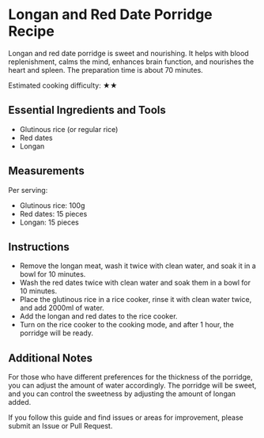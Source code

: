# Longan and Red Date Porridge Recipe

Longan and red date porridge is sweet and nourishing. It helps with blood replenishment, calms the mind, enhances brain function, and nourishes the heart and spleen. The preparation time is about 70 minutes.

Estimated cooking difficulty: ★★

## Essential Ingredients and Tools

- Glutinous rice (or regular rice)
- Red dates
- Longan

## Measurements

Per serving:

- Glutinous rice: 100g
- Red dates: 15 pieces
- Longan: 15 pieces

## Instructions

- Remove the longan meat, wash it twice with clean water, and soak it in a bowl for 10 minutes.
- Wash the red dates twice with clean water and soak them in a bowl for 10 minutes.
- Place the glutinous rice in a rice cooker, rinse it with clean water twice, and add 2000ml of water.
- Add the longan and red dates to the rice cooker.
- Turn on the rice cooker to the cooking mode, and after 1 hour, the porridge will be ready.

## Additional Notes

For those who have different preferences for the thickness of the porridge, you can adjust the amount of water accordingly. The porridge will be sweet, and you can control the sweetness by adjusting the amount of longan added.

If you follow this guide and find issues or areas for improvement, please submit an Issue or Pull Request.
